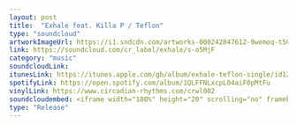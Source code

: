```yaml
---
layout: post
title:  "Exhale feat. Killa P / Teflon"
type: "soundcloud"
artworkImageUrl: https://i1.sndcdn.com/artworks-000242047612-9wemoq-t500x500.jpg
link: https://soundcloud.com/cr_label/exhale/s-o5MjF
category: "music"
soundcloudLink: 
itunesLink: https://itunes.apple.com/gb/album/exhale-teflon-single/id1274518427
spotifyLink: https://open.spotify.com/album/1QLFFNLxcpL04aiF0pMtFu
vinylLink: https://www.circadian-rhythms.com/crwl002
soundcloudembed: <iframe width="100%" height="20" scrolling="no" frameborder="no" src="https://w.soundcloud.com/player/?url=https%3A//api.soundcloud.com/tracks/341759724%3Fsecret_token%3Ds-o5MjF&amp;color=%23ff5500&amp;inverse=false&amp;auto_play=false&amp;show_user=true"></iframe>
type: "Release"
---
```

